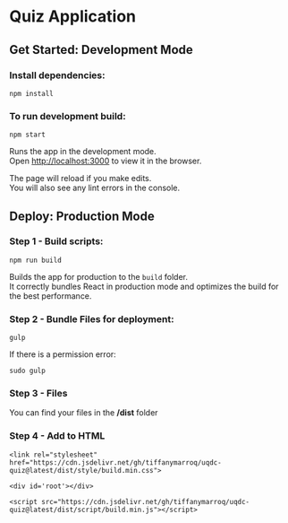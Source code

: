 # Quiz Application

## Get Started: Development Mode
### Install dependencies:

`npm install`

### To run development build:

`npm start`

Runs the app in the development mode.<br>
Open [http://localhost:3000](http://localhost:3000) to view it in the browser.

The page will reload if you make edits.<br>
You will also see any lint errors in the console.

## Deploy: Production Mode

### Step 1 - Build scripts: 

`npm run build`

Builds the app for production to the `build` folder.<br>
It correctly bundles React in production mode and optimizes the build for the best performance.


### Step 2 - Bundle Files for deployment:

`gulp`

If there is a permission error: 

`sudo gulp` 

### Step 3 - Files 

You can find your files in the **/dist** folder


### Step 4 - Add to HTML

```
<link rel="stylesheet" href="https://cdn.jsdelivr.net/gh/tiffanymarroq/uqdc-quiz@latest/dist/style/build.min.css">

<div id='root'></div>

<script src="https://cdn.jsdelivr.net/gh/tiffanymarroq/uqdc-quiz@latest/dist/script/build.min.js"></script>

```




